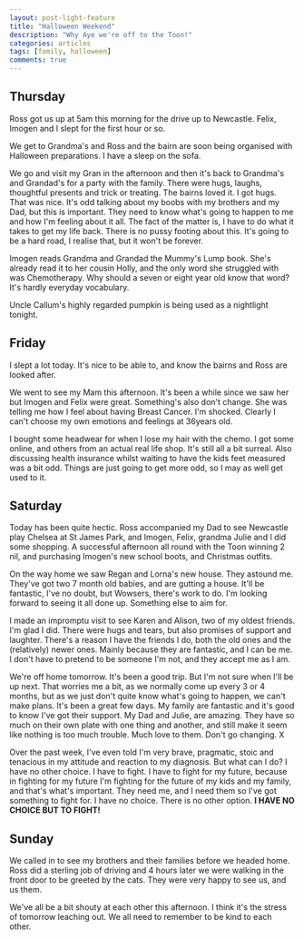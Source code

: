```yaml
---
layout: post-light-feature
title: "Halloween Weekend"
description: "Why Aye we're off to the Toon!"
categories: articles
tags: [family, halloween]
comments: true
---
```


## Thursday

Ross got us up at 5am this morning for the drive up to Newcastle.  Felix, Imogen and I slept for the first hour or so.

We get to Grandma's and Ross and the bairn are soon being organised with Halloween preparations.  I have a sleep on the sofa.

We go and visit my Gran in the afternoon and then it's back to Grandma's and Grandad's for a party with the family.  There were hugs, laughs, thoughtful presents and trick or treating.  The bairns loved it.  I got hugs.  That was nice.  It's odd talking about my boobs with my brothers and my Dad, but this is important.  They need to know what's going to happen to me and how I'm feeling about it all.  The fact of the matter is, I have to do what it takes to get my life back.  There is no pussy footing about this.  It's going to be a hard road, I realise that, but it won't be forever.

Imogen reads Grandma and Grandad the Mummy's Lump book.  She's already read it to her cousin Holly, and the only word she struggled with was Chemotherapy.  Why should a seven or eight year old know that word?  It's hardly everyday vocabulary.

Uncle Callum's highly regarded pumpkin is being used as a nightlight tonight.

## Friday

I slept a lot today.  It's nice to be able to, and know the bairns and Ross are looked after.

We went to see my Mam this afternoon.  It's been a while since we saw her but Imogen and Felix were great.  Something's also don't change.  She was telling me how I feel about having Breast Cancer.  I'm shocked.  Clearly I can't choose my own emotions and feelings at 36years old.

I bought some headwear for when I lose my hair with the chemo.  I got some online, and others from an actual real life shop.  It's still all a bit surreal.  Also discussing health insurance whilst waiting to have the kids feet measured was a bit odd.  Things are just going to get more odd, so I may as well get used to it.

## Saturday

Today has been quite hectic.  Ross accompanied my Dad to see Newcastle play Chelsea at St James Park, and Imogen, Felix, grandma Julie and I did some shopping.  A successful afternoon all round with the Toon winning 2 nil, and purchasing Imogen's new school boots, and Christmas outfits.

On the way home we saw Regan and Lorna's new house.  They astound me.  They've got two 7 month old babies, and are gutting a house.  It'll be fantastic, I've no doubt, but Wowsers, there's work to do.  I'm looking forward to seeing it all done up.  Something else to aim for.

I made an impromptu visit to see Karen and Alison, two of my oldest friends.  I'm glad I did.  There were hugs and tears, but also promises of support and laughter.  There's a reason I have the friends I do, both the old ones and the (relatively) newer ones.  Mainly because they are fantastic, and I can be me. I don't have to pretend to be someone I'm not, and they accept me as I am.

We're off home tomorrow. It's been a good trip. But I'm not sure when I'll be up next.  That worries me a bit, as we normally come up every 3 or 4 months, but as we just don't quite know what's going to happen, we can't make plans.  It's been a great few days.  My family are fantastic and it's good to know I've got their support.  My Dad and Julie, are amazing.  They have so much on their own plate with one thing and another, and still make it seem like nothing is too much trouble.  Much love to them.  Don't go changing. X

Over the past week, I've even told I'm very brave, pragmatic, stoic and tenacious in my attitude and reaction to my diagnosis.  But what can I do?  I have no other choice.  I have to fight.  I have to fight for my future, because in fighting for my future I'm fighting for the future of my kids and my family, and that's what's important.  They need me, and I need them so I've got something to fight for.   I have no choice.  There is no other option.  **I HAVE NO CHOICE BUT TO FIGHT!**

## Sunday

We called in to see my brothers and their families before we headed home.  Ross did a sterling job of driving and 4 hours later we were walking in the front door to be greeted by the cats.  They were very happy to see us, and us them.

We've all be a bit shouty at each other this afternoon.  I think it's the stress of tomorrow leaching out.  We all need to remember to be kind to each other.
